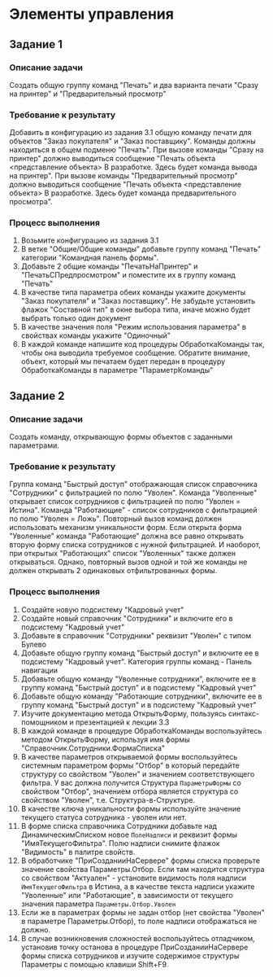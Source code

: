 # Элементы управления

## Задание 1

### Описание задачи

Создать общую группу команд "Печать" и два варианта печати "Сразу на принтер" и "Предварительный просмотр"

### Требование к результату

Добавить в конфигурацию из задания 3.1 общую команду печати для объектов "Заказ покупателя" и "Заказ поставщику". Команды должны находиться в общем подменю "Печать".
При вызове команды "Сразу на принтер" должно выводиться сообщение "Печать объекта <представление объекта> В разработке. Здесь будет команда вывода на принтер".
При вызове команды "Предварительный просмотр" должно выводиться сообщение "Печать объекта <представление объекта> В разработке. Здесь будет команда предварительного просмотра".

### Процесс выполнения

1. Возьмите конфигурацию из задания 3.1
2. В ветке "Общие/Общие команды" добавьте группу команд "Печать" категории "Командная панель формы".
3. Добавьте 2 общие команды "ПечатьНаПринтер" и "ПечатьСПредпросмотром" и поместите их в группу команд "Печать"
4. В качестве типа параметра обеих команды укажите документы "Заказ покупателя" и "Заказ поставщику". Не забудьте установить флажок "Составной тип" в окне выбора типа, иначе можно будет выбрать только один документ
5. В качестве значения поля "Режим использования параметра" в свойствах команды укажите "Одиночный"
6. В каждой команде напишите код процедуры ОбработкаКоманды так, чтобы она выводила требуемое сообщение. Обратите внимание, объект, который мы печатаем будет передан в процедуру ОбработкаКоманды в параметре "ПараметрКоманды"


## Задание 2

### Описание задачи

Создать команду, открывающую формы объектов с заданными параметрами.

### Требование к результату

Группа команд "Быстрый доступ" отображающая список справочника "Сотрудники" с фильтрацией по полю "Уволен". Команда "Уволенные" открывает список сотрудников с фильтрацией по полю "Уволен = Истина". Команда "Работающие" - список сотрудников с фильтрацией по полю "Уволен = Ложь". Повторный вызов команд должен использовать механизм уникальности форм. Если открыта форма "Уволенные" команда "Работающие" должна все равно открывать вторую форму списка сотрудников с нужной фильтрацией. И наоборот, при открытых "Работающих" список "Уволенных" также должен открываться. Однако, повторный вызов одной и той же команды не должен открывать 2 одинаковых отфильтрованных формы.

### Процесс выполнения

1. Создайте новую подсистему "Кадровый учет"
2. Создайте новый справочник "Сотрудники" и включите его в подсистему "Кадровый учет"
3. Добавьте в справочник "Сотрудники" реквизит "Уволен" с типом Булево
4. Добавьте общую группу команд "Быстрый доступ" и включите ее в подсистему "Кадровый учет". Категория группы команд - Панель навигации
5. Добавьте общую команду "Уволенные сотрудники", включите ее в группу команд "Быстрый доступ" и в подсистему "Кадровый учет"
6. Добавьте общую команду "Работающие сотрудники", включите ее в группу команд "Быстрый доступ" и в подсистему "Кадровый учет"
7. Изучите документацию метода ОткрытьФорму, пользуясь синтакс-помощником и презентацией к лекции 3.3
8. В каждой команде в процедуре ОбработкаКоманды воспользуйтесь методом ОткрытьФорму, используя имя формы "Справочник.Сотрудники.ФормаСписка"
9. В качестве параметров открываемой формы воспользуйтесь системным параметром формы "Отбор" в который передайте структуру со свойством "Уволен" и значением соответствующего фильтра. У вас должна получится Структура `ПараметрыФормы` со свойством "Отбор", значением отбора является структура со свойством "Уволен", т.е. Структура-в-Структуре.
10. В качестве ключа уникальности формы используйте значение текущего статуса сотрудника - уволен или нет.
11. В форме списка справочника Сотрудники добавьте над ДинамическимСписком новое `ПолеНадписи` и реквизит формы "ИмяТекущегоФильтра". Полю надписи снимите флажок "Видимость" в палитре свойств.
12. В обработчике "ПриСозданииНаСервере" формы списка проверьте значение свойства Параметры.Отбор. Если там находится структура со свойством "Актуален" - установите видимость поля надписи `ИмяТекущегоФильтра` в Истина, а в качестве текста надписи укажите "Уволенные" или "Работающие", в зависимости от текущего значения параметра `Параметры.Отбор.Уволен`
13. Если же в параметрах формы не задан отбор (нет свойства "Уволен" в параметре Параметры.Отбор), то поле надписи отображаться не должно.
14. В случае возникновения сложностей воспользуйтесь отладчиком, установив точку останова в процедуре ПриСозданииНаСервере формы списка сотрудников и изучите содержимое структуры Параметры с помощью клавиши Shift+F9